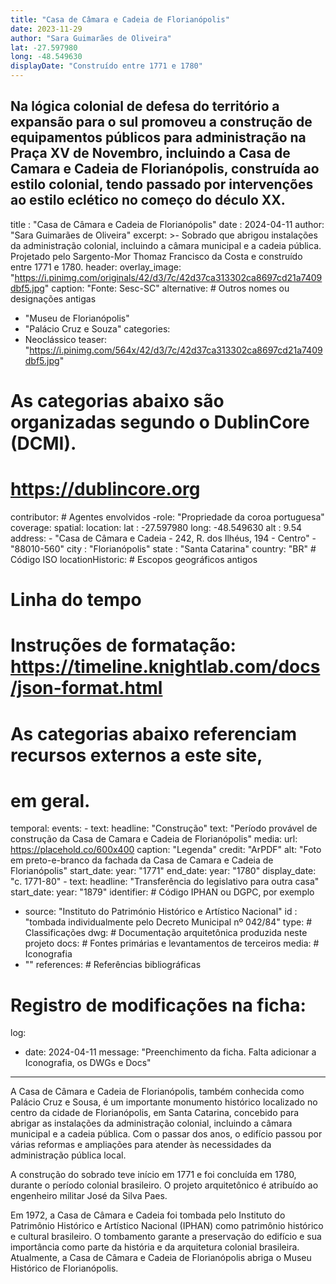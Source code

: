 ```yaml
---
title: "Casa de Câmara e Cadeia de Florianópolis"
date: 2023-11-29
author: "Sara Guimarães de Oliveira"
lat: -27.597980
long: -48.549630
displayDate: "Construído entre 1771 e 1780"
---
```


Na lógica colonial de defesa do território a expansão para o sul promoveu a construção de equipamentos públicos para administração na Praça XV de Novembro, incluindo a Casa de Camara e Cadeia de Florianópolis, construída ao estilo colonial, tendo passado por intervenções ao estilo eclético no começo do déculo XX.
---
title : "Casa de Câmara e Cadeia de Florianópolis"
date  : 2024-04-11 
author: "Sara Guimarães de Oliveira" 
excerpt: >- 
  Sobrado que abrigou instalações da administração colonial, incluindo a câmara municipal e a cadeia pública. Projetado pelo Sargento-Mor Thomaz Francisco da Costa e construído entre 1771 e 1780.
header:
  overlay_image: "https://i.pinimg.com/originals/42/d3/7c/42d37ca313302ca8697cd21a7409dbf5.jpg"
  caption: "Fonte: Sesc-SC"
alternative: # Outros nomes ou designações antigas
  - "Museu de Florianópolis"
  - "Palácio Cruz e Souza"
categories:
  - Neoclássico
teaser: "https://i.pinimg.com/564x/42/d3/7c/42d37ca313302ca8697cd21a7409dbf5.jpg"
# As categorias abaixo são organizadas segundo o DublinCore (DCMI).
# https://dublincore.org
contributor: # Agentes envolvidos
  -role: "Propriedade da coroa portuguesa"
coverage:
  spatial:
    location:
      lat : -27.597980
      long: -48.549630
      alt : 9.54
      address:
        - "Casa de Câmara e Cadeia - 242, R. dos Ilhéus, 194 - Centro"
        - "88010-560"
      city   : "Florianópolis"
      state  : "Santa Catarina"
      country: "BR" # Código ISO
      locationHistoric: # Escopos geográficos antigos
  # Linha do tempo
  # Instruções de formatação: https://timeline.knightlab.com/docs/json-format.html
  # As categorias abaixo referenciam recursos externos a este site,
  # em geral.
  temporal:
    events:
      - text:
          headline: "Construção"
          text: "Período provável de construção da Casa de Camara e Cadeia de Florianópolis"
        media:
          url: https://placehold.co/600x400
          caption: "Legenda"
          credit: "ArPDF"
          alt: "Foto em preto-e-branco da fachada da Casa de Camara e Cadeia de Florianópolis"
        start_date:
          year: "1771"
        end_date:
          year: "1780"
        display_date: "c. 1771-80"
      - text:
          headline: "Transferência do legislativo para outra casa"
        start_date:
          year: "1879"
identifier: # Código IPHAN ou DGPC, por exemplo
  - source: "Instituto do Património Histórico e Artístico Nacional"
    id    : "tombada individualmente pelo Decreto Municipal nº 042/84"
type: # Classificações
dwg: # Documentação arquitetônica produzida neste projeto
docs: # Fontes primárias e levantamentos de terceiros
media: # Iconografia
  - ""
references: # Referências bibliográficas
# Registro de modificações na ficha:
log:
  - date: 2024-04-11
    message: "Preenchimento da ficha. Falta adicionar a Iconografia, os DWGs e Docs"
---

A Casa de Câmara e Cadeia de Florianópolis, também conhecida como Palácio Cruz e Sousa, é um importante monumento histórico localizado no centro da cidade de Florianópolis, em Santa Catarina, concebido para abrigar as instalações da administração colonial, incluindo a câmara municipal e a cadeia pública. Com o passar dos anos, o edifício passou por várias reformas e ampliações para atender às necessidades da administração pública local.

A construção do sobrado teve início em 1771 e foi concluída em 1780, durante o período colonial brasileiro. O projeto arquitetônico é atribuído ao engenheiro militar José da Silva Paes.

Em 1972, a Casa de Câmara e Cadeia foi tombada pelo Instituto do Patrimônio Histórico e Artístico Nacional (IPHAN) como patrimônio histórico e cultural brasileiro. O tombamento garante a preservação do edifício e sua importância como parte da história e da arquitetura colonial brasileira. Atualmente, a Casa de Câmara e Cadeia de Florianópolis abriga o Museu Histórico de Florianópolis.


